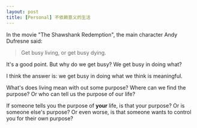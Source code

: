 ```yaml
---
layout: post
title: [Personal] 不依赖意义的生活
---
```


In the movie "The Shawshank Redemption", the main character Andy Dufresne said:

> Get busy living, or get busy dying.

It's a good point. But why do we get busy? We get busy in doing what?

I think the answer is: we get busy in doing what we think is meaningful.

What's does living mean with out some purpose? Where can we find the purpose? Or who can tell us the purpose of our life?

If someone tells you the purpose of **your** life, is that your purpose? Or is someone else's purpose? Or even worse, is that someone wants to control you for their own purpose?

